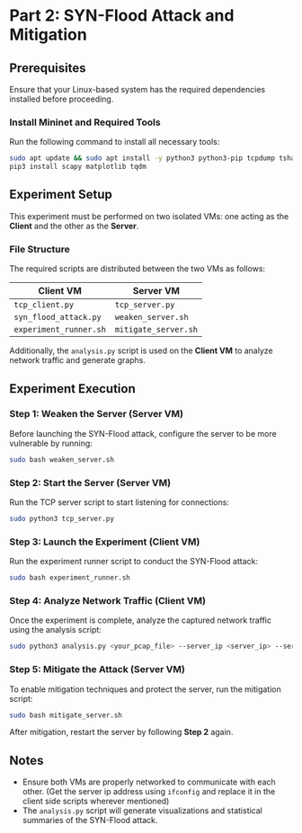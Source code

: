 # Part 2: SYN-Flood Attack and Mitigation

## Prerequisites
Ensure that your Linux-based system has the required dependencies installed before proceeding.

### Install Mininet and Required Tools
Run the following command to install all necessary tools:

```sh
sudo apt update && sudo apt install -y python3 python3-pip tcpdump tshark hping3
pip3 install scapy matplotlib tqdm
```

## Experiment Setup
This experiment must be performed on two isolated VMs: one acting as the **Client** and the other as the **Server**.

### File Structure
The required scripts are distributed between the two VMs as follows:

| **Client VM**               | **Server VM**            |
|-----------------------------|--------------------------|
| `tcp_client.py`             | `tcp_server.py`         |
| `syn_flood_attack.py`       | `weaken_server.sh`      |
| `experiment_runner.sh`      | `mitigate_server.sh`    |

Additionally, the `analysis.py` script is used on the **Client VM** to analyze network traffic and generate graphs.

## Experiment Execution

### Step 1: Weaken the Server (Server VM)
Before launching the SYN-Flood attack, configure the server to be more vulnerable by running:

```sh
sudo bash weaken_server.sh
```

### Step 2: Start the Server (Server VM)
Run the TCP server script to start listening for connections:

```sh
sudo python3 tcp_server.py
```

### Step 3: Launch the Experiment (Client VM)
Run the experiment runner script to conduct the SYN-Flood attack:

```sh
sudo bash experiment_runner.sh
```

### Step 4: Analyze Network Traffic (Client VM)
Once the experiment is complete, analyze the captured network traffic using the analysis script:

```sh
sudo python3 analysis.py <your_pcap_file> --server_ip <server_ip> --server_port <server_port>
```

### Step 5: Mitigate the Attack (Server VM)
To enable mitigation techniques and protect the server, run the mitigation script:

```sh
sudo bash mitigate_server.sh
```

After mitigation, restart the server by following **Step 2** again.

## Notes
- Ensure both VMs are properly networked to communicate with each other. (Get the server ip address using `ifconfig` and replace it in the client side scripts wherever mentioned)
- The `analysis.py` script will generate visualizations and statistical summaries of the SYN-Flood attack.

